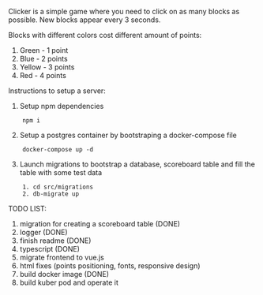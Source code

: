 Clicker is a simple game where you need to click on as many blocks as possible.
New blocks appear every 3 seconds.

Blocks with different colors cost different amount of points:
1. Green - 1 point
2. Blue - 2 points
3. Yellow - 3 points
4. Red - 4 points

Instructions to setup a server: 

1. Setup npm dependencies
```
    npm i
```

2. Setup a postgres container by bootstraping a docker-compose file
```
    docker-compose up -d
``` 

3. Launch migrations to bootstrap a database, scoreboard table and fill the table with some test data

``` 
    1. cd src/migrations
    2. db-migrate up
```

TODO LIST: 
1. migration for creating a scoreboard table (DONE)
2. logger (DONE)
3. finish readme (DONE)
5. typescript (DONE)
6. migrate frontend to vue.js
7. html fixes (points positioning, fonts, responsive design)
8. build docker image (DONE)
9. build kuber pod and operate it